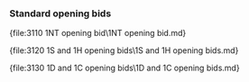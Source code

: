 ### <a name="Standard_opening_bids"> Standard opening bids

{file:3110 1NT opening bid\1NT opening bid.md}

{file:3120 1S and 1H opening bids\1S and 1H opening bids.md}

{file:3130 1D and 1C opening bids\1D and 1C opening bids.md}
